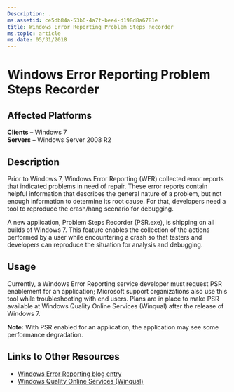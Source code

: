 ```yaml
---
Description: .
ms.assetid: ce5db84a-53b6-4a7f-bee4-d198d8a6781e
title: Windows Error Reporting Problem Steps Recorder
ms.topic: article
ms.date: 05/31/2018
---
```


# Windows Error Reporting Problem Steps Recorder

## Affected Platforms

**Clients** – Windows 7  
**Servers** – Windows Server 2008 R2  


## Description

Prior to Windows 7, Windows Error Reporting (WER) collected error reports that indicated problems in need of repair. These error reports contain helpful information that describes the general nature of a problem, but not enough information to determine its root cause. For that, developers need a tool to reproduce the crash/hang scenario for debugging.

A new application, Problem Steps Recorder (PSR.exe), is shipping on all builds of Windows 7. This feature enables the collection of the actions performed by a user while encountering a crash so that testers and developers can reproduce the situation for analysis and debugging.

## Usage

Currently, a Windows Error Reporting service developer must request PSR enablement for an application; Microsoft support organizations also use this tool while troubleshooting with end users. Plans are in place to make PSR available at Windows Quality Online Services (Winqual) after the release of Windows 7.

**Note:** With PSR enabled for an application, the application may see some performance degradation.

## Links to Other Resources

-   [Windows Error Reporting blog entry](/archive/blogs/wer/)
-   [Windows Quality Online Services (Winqual)](https://winqual.microsoft.com)

 

 